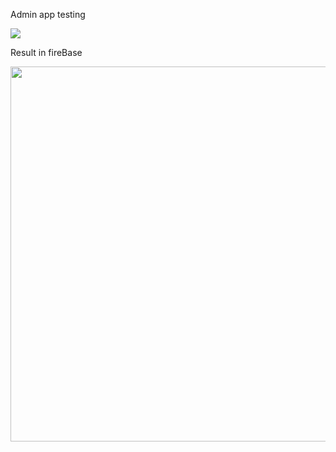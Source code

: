 








Admin app testing


<img src="https://github.com/2023-GCIoT-10/Admin/assets/76063864/a11631a0-fe84-469d-b582-f33b18e74c7f" />



Result in fireBase

<img src="https://github.com/2023-GCIoT-10/Admin/assets/76063864/cb32b172-5162-4c0d-bd55-e504ef599590" width = "600" height = "600"/>






